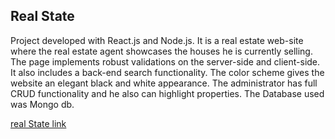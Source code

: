 ## Real State
Project developed with React.js and Node.js. It is a real estate web-site where the real estate agent showcases the houses he is currently selling. The page implements robust validations on the server-side and client-side. It also includes a back-end search functionality. The color scheme gives the website an elegant black and white appearance. The administrator has full CRUD functionality and he also can highlight properties. The Database used was Mongo db.

[real State link](https://gonzalodelavega-ases-com.vercel.app/)
